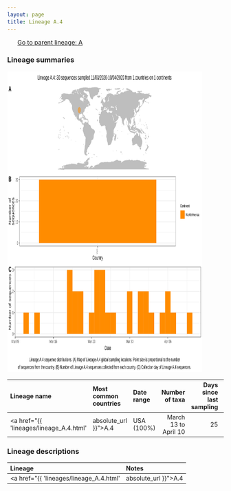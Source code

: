 ```yaml
---
layout: page
title: Lineage A.4
---
```




<p>
<ul class="actions small">
	 <a href="{{ 'lineages/lineage_A.html' | absolute_url }}" class="button special fit">Go to parent lineage: A</a>
</ul>
</p>
<h3> Lineage summaries</h3>

<img src="../assets/images/A.4.svg" alt="A.4 lineage summary figure" width="90%" height="700px" />


| Lineage name | Most common countries | Date range | Number of taxa |  Days since last sampling | Known Travel | Recall value |
|:-----|:-----|:-------|-------:|-------:|:---------|--------:|
| <a href="{{ 'lineages/lineage_A.4.html' | absolute_url }}">A.4</a> | USA (100%) | March 13 to April 10 | 25 | 30 |  | 100.0 |

<h3>Lineage descriptions</h3>

| Lineage | Notes |
|:-----|:-----|
| <a href="{{ 'lineages/lineage_A.4.html' | absolute_url }}">A.4</a> | Lineage circulating in USA (all sequences Wisconsin) (BS=100) |

